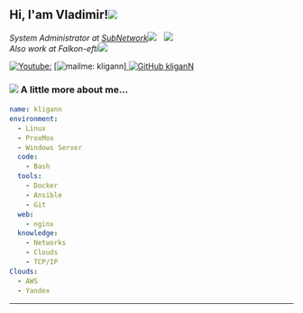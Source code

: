 <h2> Hi, I'am Vladimir!<img src="![Alt text](image-1.png)" width="50"></h2>
<img align='right' src="![Alt text](image.png)" width="230">
<p><em>System Administrator at <a href="https://subnetwork.ru">SubNetwork</a><img src="![Alt text](image-2.png)" width="30"></br>Also work at Falkon-efti</a><img src="![Alt text](image-3.png)" width="30">
</em></p>

[![Youtube: ](https://img.shields.io/youtube/follow/onlyhehe2k10?style=social)](https://youtube.com/onlyhehe2k10)
[![mailme: kligann](https://img.shields.io/badge/Gmail-D14836?style=for-the-badge&logo=gmail&logoColor=white)]<a href="mailto:kligann@subnetwork.ru">
[![GitHub kliganN](https://img.shields.io/github/followers/kliganN?label=follow&style=social)](https://github.com/kliganN)


### <img src="![Alt text](image-4.png)" width="50"> A little more about me...

```yaml
name: kligann
environment:
  - Linux
  - ProxMox
  - Windows Server
  code:
    - Bash
  tools:
    - Docker
    - Ansible
    - Git
  web:
    - nginx
  knowledge:
    - Networks
    - Clouds
    - TCP/IP
Clouds:
  - AWS
  - Yandex

```

---
